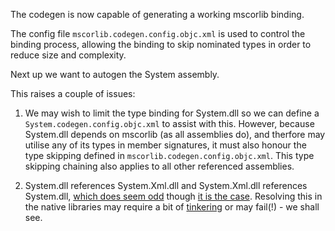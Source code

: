 The codegen is now capable of generating a working mscorlib binding.

The config file `mscorlib.codegen.config.objc.xml` is used to control the binding process, allowing the binding to skip nominated types in order to reduce size and complexity.

Next up we want to autogen the System assembly.

This raises a couple of issues:

1. We may wish to limit the type binding for System.dll so we can define a `System.codegen.config.objc.xml` to assist with this. However, because System.dll depends on mscorlib (as all assemblies do), and therfore may utilise any of its types in member signatures, it must also honour the type skipping defined in `mscorlib.codegen.config.objc.xml`. This type skipping chaining also applies to all other referenced assemblies.

2. System.dll references System.Xml.dll and System.Xml.dll references System.dll, [which does seem odd](https://stackoverflow.com/questions/43505621/circular-reference-in-net-assemblies) though [it is the case](https://stackoverflow.com/questions/1316518/how-did-microsoft-create-assemblies-that-have-circular-references). Resolving this in the native libraries may require a bit of [tinkering](https://stackoverflow.com/questions/4802624/linking-libraries-that-contain-circular-references-in-gcc) or may fail(!) - we shall see.




